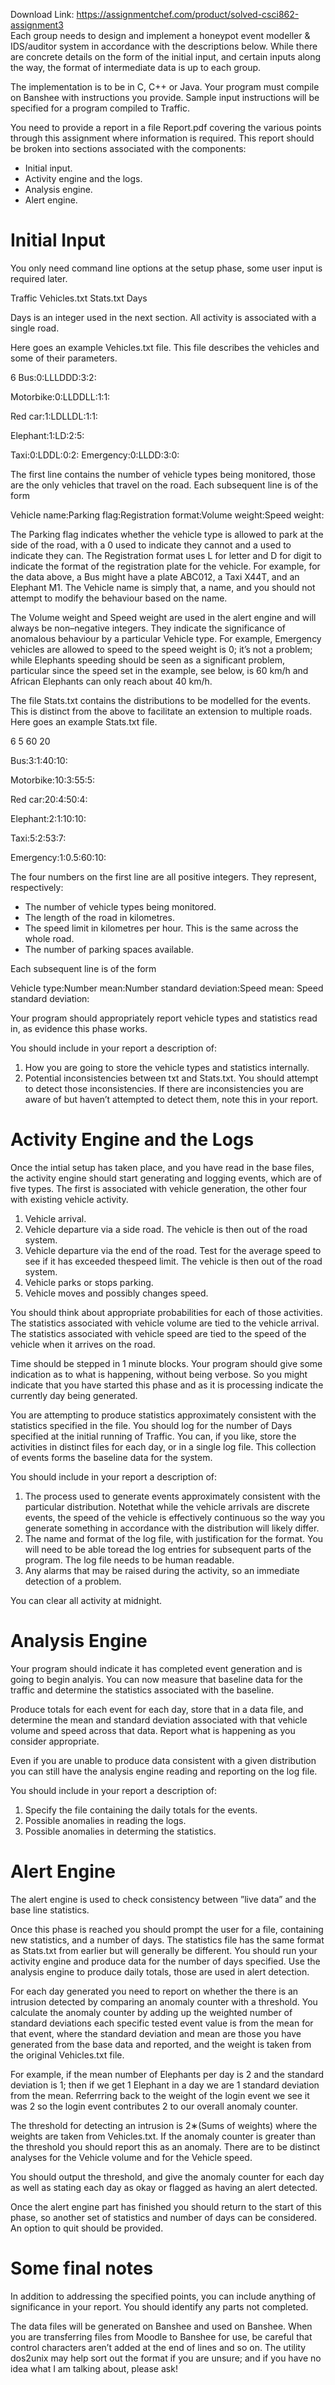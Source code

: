 Download Link: https://assignmentchef.com/product/solved-csci862-assignment3
<br>
Each group needs to design and implement a honeypot event modeller &amp; IDS/auditor system in accordance with the descriptions below. While there are concrete details on the form of the initial input, and certain inputs along the way, the format of intermediate data is up to each group.

The implementation is to be in C, C++ or Java. Your program must compile on Banshee with instructions you provide. Sample input instructions will be specified for a program compiled to Traffic.

You need to provide a report in a file Report.pdf covering the various points through this assignment where information is required. This report should be broken into sections associated with the components:

<ul>

 <li>Initial input.</li>

 <li>Activity engine and the logs.</li>

 <li>Analysis engine.</li>

 <li>Alert engine.</li>

</ul>

<h1>Initial Input</h1>

You only need command line options at the setup phase, some user input is required later.

Traffic Vehicles.txt Stats.txt Days

Days is an integer used in the next section. All activity is associated with a single road.

Here goes an example Vehicles.txt file. This file describes the vehicles and some of their parameters.

6 Bus:0:LLLDDD:3:2:

Motorbike:0:LLDDLL:1:1:

Red car:1:LDLLDL:1:1:

Elephant:1:LD:2:5:

Taxi:0:LDDL:0:2: Emergency:0:LLDD:3:0:

The first line contains the number of vehicle types being monitored, those are the only vehicles that travel on the road. Each subsequent line is of the form

Vehicle name:Parking flag:Registration format:Volume weight:Speed weight:

The Parking flag indicates whether the vehicle type is allowed to park at the side of the road, with a 0 used to indicate they cannot and a used to indicate they can. The Registration format uses L for letter and D for digit to indicate the format of the registration plate for the vehicle. For example, for the data above, a Bus might have a plate ABC012, a Taxi X44T, and an Elephant M1. The Vehicle name is simply that, a name, and you should not attempt to modify the behaviour based on the name.

The Volume weight and Speed weight are used in the alert engine and will always be non–negative integers. They indicate the significance of anomalous behaviour by a particular Vehicle type. For example, Emergency vehicles are allowed to speed to the speed weight is 0; it’s not a problem; while Elephants speeding should be seen as a significant problem, particular since the speed set in the example, see below, is 60 km/h and African Elephants can only reach about 40 km/h.

The file Stats.txt contains the distributions to be modelled for the events. This is distinct from the above to facilitate an extension to multiple roads. Here goes an example Stats.txt file.

6 5 60 20

Bus:3:1:40:10:

Motorbike:10:3:55:5:

Red car:20:4:50:4:

Elephant:2:1:10:10:

Taxi:5:2:53:7:

Emergency:1:0.5:60:10:

The four numbers on the first line are all positive integers. They represent, respectively:

<ul>

 <li>The number of vehicle types being monitored.</li>

 <li>The length of the road in kilometres.</li>

 <li>The speed limit in kilometres per hour. This is the same across the whole road.</li>

 <li>The number of parking spaces available.</li>

</ul>

Each subsequent line is of the form

Vehicle type:Number mean:Number standard deviation:Speed mean: Speed standard deviation:

Your program should appropriately report vehicle types and statistics read in, as evidence this phase works.

You should include in your report a description of:

<ol>

 <li>How you are going to store the vehicle types and statistics internally.</li>

 <li>Potential inconsistencies between txt and Stats.txt. You should attempt to detect those inconsistencies. If there are inconsistencies you are aware of but haven’t attempted to detect them, note this in your report.</li>

</ol>

<h1>Activity Engine and the Logs</h1>

Once the intial setup has taken place, and you have read in the base files, the activity engine should start generating and logging events, which are of five types. The first is associated with vehicle generation, the other four with existing vehicle activity.

<ol>

 <li>Vehicle arrival.</li>

 <li>Vehicle departure via a side road. The vehicle is then out of the road system.</li>

 <li>Vehicle departure via the end of the road. Test for the average speed to see if it has exceeded thespeed limit. The vehicle is then out of the road system.</li>

 <li>Vehicle parks or stops parking.</li>

 <li>Vehicle moves and possibly changes speed.</li>

</ol>

You should think about appropriate probabilities for each of those activities. The statistics associated with vehicle volume are tied to the vehicle arrival. The statistics associated with vehicle speed are tied to the speed of the vehicle when it arrives on the road.

Time should be stepped in 1 minute blocks. Your program should give some indication as to what is happening, without being verbose. So you might indicate that you have started this phase and as it is processing indicate the currently day being generated.

You are attempting to produce statistics approximately consistent with the statistics specified in the file. You should log for the number of Days specified at the initial running of Traffic. You can, if you like, store the activities in distinct files for each day, or in a single log file. This collection of events forms the baseline data for the system.

You should include in your report a description of:

<ol>

 <li>The process used to generate events approximately consistent with the particular distribution. Notethat while the vehicle arrivals are discrete events, the speed of the vehicle is effectively continuous so the way you generate something in accordance with the distribution will likely differ.</li>

 <li>The name and format of the log file, with justification for the format. You will need to be able toread the log entries for subsequent parts of the program. The log file needs to be human readable.</li>

 <li>Any alarms that may be raised during the activity, so an immediate detection of a problem.</li>

</ol>

You can clear all activity at midnight.

<h1>Analysis Engine</h1>

Your program should indicate it has completed event generation and is going to begin analyis. You can now measure that baseline data for the traffic and determine the statistics associated with the baseline.

Produce totals for each event for each day, store that in a data file, and determine the mean and standard deviation associated with that vehicle volume and speed across that data. Report what is happening as you consider appropriate.

Even if you are unable to produce data consistent with a given distribution you can still have the analysis engine reading and reporting on the log file.

You should include in your report a description of:

<ol>

 <li>Specify the file containing the daily totals for the events.</li>

 <li>Possible anomalies in reading the logs.</li>

 <li>Possible anomalies in determing the statistics.</li>

</ol>

<h1>Alert Engine</h1>

The alert engine is used to check consistency between ”live data” and the base line statistics.

Once this phase is reached you should prompt the user for a file, containing new statistics, and a number of days. The statistics file has the same format as Stats.txt from earlier but will generally be different. You should run your activity engine and produce data for the number of days specified. Use the analysis engine to produce daily totals, those are used in alert detection.

For each day generated you need to report on whether the there is an intrusion detected by comparing an anomaly counter with a threshold. You calculate the anomaly counter by adding up the weighted number of standard deviations each specific tested event value is from the mean for that event, where the standard deviation and mean are those you have generated from the base data and reported, and the weight is taken from the original Vehicles.txt file.

For example, if the mean number of Elephants per day is 2 and the standard deviation is 1; then if we get 1 Elephant in a day we are 1 standard deviation from the mean. Referrring back to the weight of the login event we see it was 2 so the login event contributes 2 to our overall anomaly counter.

The threshold for detecting an intrusion is 2∗(Sums of weights) where the weights are taken from Vehicles.txt. If the anomaly counter is greater than the threshold you should report this as an anomaly. There are to be distinct analyses for the Vehicle volume and for the Vehicle speed.

You should output the threshold, and give the anomaly counter for each day as well as stating each day as okay or flagged as having an alert detected.

Once the alert engine part has finished you should return to the start of this phase, so another set of statistics and number of days can be considered. An option to quit should be provided.

<h1>Some final notes</h1>

In addition to addressing the specified points, you can include anything of significance in your report. You should identify any parts not completed.

The data files will be generated on Banshee and used on Banshee. When you are transferring files from Moodle to Banshee for use, be careful that control characters aren’t added at the end of lines and so on. The utility dos2unix may help sort out the format if you are unsure; and if you have no idea what I am talking about, please ask!